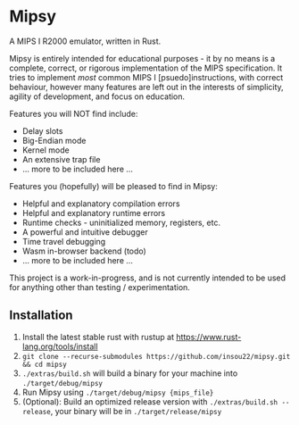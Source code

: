 # Mipsy

A MIPS I R2000 emulator, written in Rust.

Mipsy is entirely intended for educational purposes - it by no means is a complete, correct, or rigorous implementation of the MIPS specification. It tries to implement *most* common MIPS I \[psuedo\]instructions, with correct behaviour, however many features are left out in the interests of simplicity, agility of development, and focus on education.

Features you will NOT find include:
- Delay slots
- Big-Endian mode
- Kernel mode
- An extensive trap file
- ... more to be included here ...

Features you (hopefully) will be pleased to find in Mipsy:
- Helpful and explanatory compilation errors
- Helpful and explanatory runtime errors
- Runtime checks - uninitialized memory, registers, etc.
- A powerful and intuitive debugger
- Time travel debugging
- Wasm in-browser backend (todo)
- ... more to be included here ...

This project is a work-in-progress, and is not currently intended to be used for anything other than testing / experimentation.


## Installation

1. Install the latest stable rust with rustup at https://www.rust-lang.org/tools/install
2. `git clone --recurse-submodules https://github.com/insou22/mipsy.git && cd mipsy`
3. `./extras/build.sh` will build a binary for your machine into `./target/debug/mipsy`
4. Run Mipsy using `./target/debug/mipsy {mips_file}`
5. (Optional): Build an optimized release version with `./extras/build.sh --release`, your binary will be in `./target/release/mipsy`